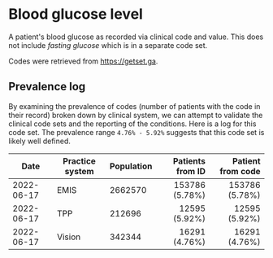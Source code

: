 # Blood glucose level

A patient's blood glucose as recorded via clinical code and value. This does not include _fasting glucose_ which is in a separate code set.

Codes were retrieved from https://getset.ga.

## Prevalence log

By examining the prevalence of codes (number of patients with the code in their record) broken down by clinical system, we can attempt to validate the clinical code sets and the reporting of the conditions. Here is a log for this code set. The prevalence range `4.76% - 5.92%` suggests that this code set is likely well defined.

| Date       | Practice system | Population | Patients from ID | Patient from code |
| ---------- | --------------- | ---------- | ---------------: | ----------------: |
| 2022-06-17 | EMIS            | 2662570    |   153786 (5.78%) |    153786 (5.78%) |
| 2022-06-17 | TPP             | 212696     |    12595 (5.92%) |     12595 (5.92%) |
| 2022-06-17 | Vision          | 342344     |    16291 (4.76%) |     16291 (4.76%) |
